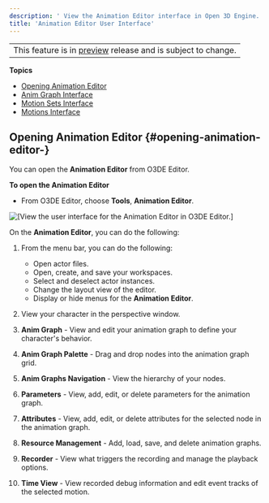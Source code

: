 ```yaml
---
description: ' View the Animation Editor interface in Open 3D Engine. '
title: 'Animation Editor User Interface'
---
```


|  |
| --- |
| This feature is in [preview](/docs/userguide/ly-glos-chap#preview) release and is subject to change\.  |

**Topics**
+ [Opening Animation Editor](#opening-animation-editor-)
+ [Anim Graph Interface](/docs/user-guide/features/visualization/animation/animation-editor/animation-graph-user-interface.md)
+ [Motion Sets Interface](/docs/user-guide/features/visualization/animation/animation-editor/motion-set-user-interface.md)
+ [Motions Interface](/docs/user-guide/features/visualization/animation/animation-editor/motions-user-interface.md)

## Opening Animation Editor {#opening-animation-editor-}

You can open the **Animation Editor** from O3DE Editor\.

**To open the Animation Editor**
+ From O3DE Editor, choose **Tools**, **Animation Editor**\.

![\[View the user interface for the Animation Editor in O3DE Editor.\]](/images/user-guide/actor-animation/animation-editor-jack-user-interface.png)

On the **Animation Editor**, you can do the following:

1. From the menu bar, you can do the following:
   + Open actor files\.
   + Open, create, and save your workspaces\.
   + Select and deselect actor instances\.
   + Change the layout view of the editor\.
   + Display or hide menus for the **Animation Editor**\.

1. View your character in the perspective window\.

1. **Anim Graph** - View and edit your animation graph to define your character's behavior\.

1. **Anim Graph Palette** - Drag and drop nodes into the animation graph grid\.

1. **Anim Graphs Navigation** - View the hierarchy of your nodes\.

1. **Parameters** - View, add, edit, or delete parameters for the animation graph\.

1. **Attributes** - View, add, edit, or delete attributes for the selected node in the animation graph\.

1. **Resource Management** - Add, load, save, and delete animation graphs\.

1. **Recorder** - View what triggers the recording and manage the playback options\.

1.  **Time View** - View recorded debug information and edit event tracks of the selected motion\.